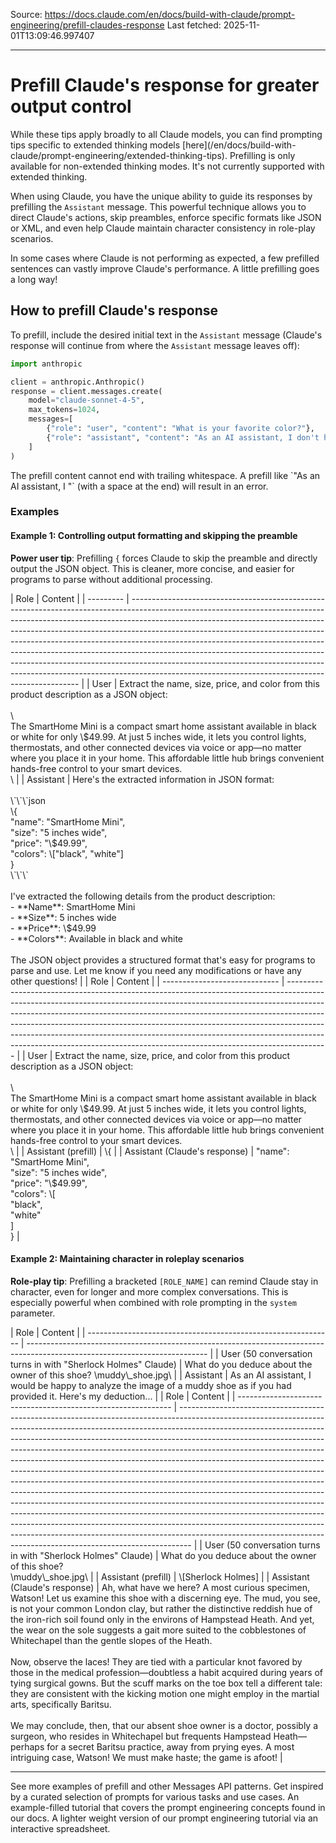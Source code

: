 Source: https://docs.claude.com/en/docs/build-with-claude/prompt-engineering/prefill-claudes-response
Last fetched: 2025-11-01T13:09:46.997407

---

# Prefill Claude's response for greater output control

<Note>
  While these tips apply broadly to all Claude models, you can find prompting tips specific to extended thinking models [here](/en/docs/build-with-claude/prompt-engineering/extended-thinking-tips).
</Note>

<Note>
  Prefilling is only available for non-extended thinking modes. It's not currently supported with extended thinking.
</Note>

When using Claude, you have the unique ability to guide its responses by prefilling the `Assistant` message. This powerful technique allows you to direct Claude's actions, skip preambles, enforce specific formats like JSON or XML, and even help Claude maintain character consistency in role-play scenarios.

In some cases where Claude is not performing as expected, a few prefilled sentences can vastly improve Claude's performance. A little prefilling goes a long way!

## How to prefill Claude's response

To prefill, include the desired initial text in the `Assistant` message (Claude's response will continue from where the `Assistant` message leaves off):

```python  theme={null}
import anthropic

client = anthropic.Anthropic()
response = client.messages.create(
    model="claude-sonnet-4-5",
    max_tokens=1024,
    messages=[
        {"role": "user", "content": "What is your favorite color?"},
        {"role": "assistant", "content": "As an AI assistant, I don't have a favorite color, But if I had to pick, it would be green because"}  # Prefill here
    ]
)
```

<Warning>
  The prefill content cannot end with trailing whitespace. A prefill like `"As an AI assistant, I "` (with a space at the end) will result in an error.
</Warning>

### Examples

#### Example 1: Controlling output formatting and skipping the preamble

<Tip>**Power user tip**: Prefilling `{` forces Claude to skip the preamble and directly output the JSON object. This is cleaner, more concise, and easier for programs to parse without additional processing.</Tip>

<AccordionGroup>
  <Accordion title="Example: Structured data extraction without prefilling">
    | Role      | Content                                                                                                                                                                                                                                                                                                                                                                                                                                                                                                                                                                                                                             |
    | --------- | ----------------------------------------------------------------------------------------------------------------------------------------------------------------------------------------------------------------------------------------------------------------------------------------------------------------------------------------------------------------------------------------------------------------------------------------------------------------------------------------------------------------------------------------------------------------------------------------------------------------------------------- |
    | User      | Extract the name, size, price, and color from this product description as a JSON object:<br /><br />\<description><br />The SmartHome Mini is a compact smart home assistant available in black or white for only \$49.99. At just 5 inches wide, it lets you control lights, thermostats, and other connected devices via voice or app—no matter where you place it in your home. This affordable little hub brings convenient hands-free control to your smart devices.<br />\</description>                                                                                                                                      |
    | Assistant | Here's the extracted information in JSON format:<br /><br />\`\`\`json<br />\{<br />  "name": "SmartHome Mini",<br />  "size": "5 inches wide",<br />  "price": "\$49.99",<br />  "colors": \["black", "white"]<br />}<br />\`\`\`<br /><br />I've extracted the following details from the product description:<br />- **Name**: SmartHome Mini<br />- **Size**: 5 inches wide<br />- **Price**: \$49.99<br />- **Colors**: Available in black and white<br /><br />The JSON object provides a structured format that's easy for programs to parse and use. Let me know if you need any modifications or have any other questions! |
  </Accordion>

  <Accordion title="Example: Structured data extraction with prefilling">
    | Role                          | Content                                                                                                                                                                                                                                                                                                                                                                                                                                                                                        |
    | ----------------------------- | ---------------------------------------------------------------------------------------------------------------------------------------------------------------------------------------------------------------------------------------------------------------------------------------------------------------------------------------------------------------------------------------------------------------------------------------------------------------------------------------------- |
    | User                          | Extract the name, size, price, and color from this product description as a JSON object:<br /><br />\<description><br />The SmartHome Mini is a compact smart home assistant available in black or white for only \$49.99. At just 5 inches wide, it lets you control lights, thermostats, and other connected devices via voice or app—no matter where you place it in your home. This affordable little hub brings convenient hands-free control to your smart devices.<br />\</description> |
    | Assistant (prefill)           | \{                                                                                                                                                                                                                                                                                                                                                                                                                                                                                             |
    | Assistant (Claude's response) | "name": "SmartHome Mini",<br />"size": "5 inches wide",<br />"price": "\$49.99",<br />"colors": \[<br />  "black",<br />  "white"<br />]<br />}                                                                                                                                                                                                                                                                                                                                                |
  </Accordion>
</AccordionGroup>

#### Example 2: Maintaining character in roleplay scenarios

<Tip>**Role-play tip**: Prefilling a bracketed `[ROLE_NAME]` can remind Claude stay in character, even for longer and more complex conversations. This is especially powerful when combined with role prompting in the `system` parameter.</Tip>

<AccordionGroup>
  <Accordion title="Example: Maintaining character without role prompting">
    | Role                                                          | Content                                                                                                                     |
    | ------------------------------------------------------------- | --------------------------------------------------------------------------------------------------------------------------- |
    | User (50 conversation turns in with "Sherlock Holmes" Claude) | What do you deduce about the owner of this shoe? \<image>muddy\_shoe.jpg\</image>                                           |
    | Assistant                                                     | As an AI assistant, I would be happy to analyze the image of a muddy shoe as if you had provided it. Here's my deduction... |
  </Accordion>

  <Accordion title="Example: Maintaining character with role prompting">
    | Role                                                          | Content                                                                                                                                                                                                                                                                                                                                                                                                                                                                                                                                                                                                                                                                                                                                                                                                                                                                                                                                                                                                                                                   |
    | ------------------------------------------------------------- | --------------------------------------------------------------------------------------------------------------------------------------------------------------------------------------------------------------------------------------------------------------------------------------------------------------------------------------------------------------------------------------------------------------------------------------------------------------------------------------------------------------------------------------------------------------------------------------------------------------------------------------------------------------------------------------------------------------------------------------------------------------------------------------------------------------------------------------------------------------------------------------------------------------------------------------------------------------------------------------------------------------------------------------------------------- |
    | User (50 conversation turns in with "Sherlock Holmes" Claude) | What do you deduce about the owner of this shoe? <br />\<image>muddy\_shoe.jpg\</image>                                                                                                                                                                                                                                                                                                                                                                                                                                                                                                                                                                                                                                                                                                                                                                                                                                                                                                                                                                   |
    | Assistant (prefill)                                           | \[Sherlock Holmes]                                                                                                                                                                                                                                                                                                                                                                                                                                                                                                                                                                                                                                                                                                                                                                                                                                                                                                                                                                                                                                        |
    | Assistant (Claude's response)                                 | Ah, what have we here? A most curious specimen, Watson! Let us examine this shoe with a discerning eye. The mud, you see, is not your common London clay, but rather the distinctive reddish hue of the iron-rich soil found only in the environs of Hampstead Heath. And yet, the wear on the sole suggests a gait more suited to the cobblestones of Whitechapel than the gentle slopes of the Heath.<br /><br />Now, observe the laces! They are tied with a particular knot favored by those in the medical profession—doubtless a habit acquired during years of tying surgical gowns. But the scuff marks on the toe box tell a different tale: they are consistent with the kicking motion one might employ in the martial arts, specifically Baritsu.<br /><br />We may conclude, then, that our absent shoe owner is a doctor, possibly a surgeon, who resides in Whitechapel but frequents Hampstead Heath—perhaps for a secret Baritsu practice, away from prying eyes. A most intriguing case, Watson! We must make haste; the game is afoot! |
  </Accordion>
</AccordionGroup>

***

<CardGroup cols={3}>
  <Card title="Working with Messages" icon="messages" href="/en/docs/build-with-claude/working-with-messages">
    See more examples of prefill and other Messages API patterns.
  </Card>

  <Card title="Prompt library" icon="link" href="/en/resources/prompt-library/library">
    Get inspired by a curated selection of prompts for various tasks and use cases.
  </Card>

  <Card title="GitHub prompting tutorial" icon="link" href="https://github.com/anthropics/prompt-eng-interactive-tutorial">
    An example-filled tutorial that covers the prompt engineering concepts found in our docs.
  </Card>

  <Card title="Google Sheets prompting tutorial" icon="link" href="https://docs.google.com/spreadsheets/d/19jzLgRruG9kjUQNKtCg1ZjdD6l6weA6qRXG5zLIAhC8">
    A lighter weight version of our prompt engineering tutorial via an interactive spreadsheet.
  </Card>
</CardGroup>